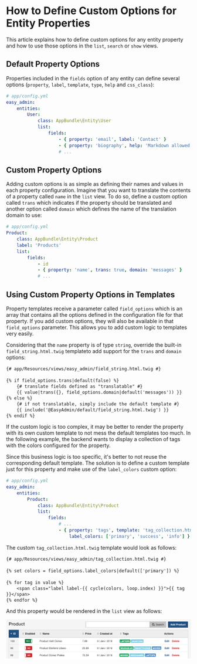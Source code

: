 How to Define Custom Options for Entity Properties
==================================================

This article explains how to define custom options for any entity property and
how to use those options in the `list`, `search` or `show` views.

Default Property Options
------------------------

Properties included in the `fields` option of any entity can define several
options (`property`, `label`, `template`, `type`, `help` and `css_class`):

```yaml
# app/config.yml
easy_admin:
    entities:
        User:
            class: AppBundle\Entity\User
            list:
                fields:
                    - { property: 'email', label: 'Contact' }
                    - { property: 'biography', help: 'Markdown allowed' }
                    # ...
```

Custom Property Options
-----------------------

Adding custom options is as simple as defining their names and values in each
property configuration. Imagine that you want to translate the contents of a
property called `name` in the `list` view. To do so, define a custom option
called `trans` which indicates if the property should be translated and another
option called `domain` which defines the name of the translation domain to use:

```yaml
# app/config.yml
Product:
    class: AppBundle\Entity\Product
    label: 'Products'
    list:
        fields:
            - id
            - { property: 'name', trans: true, domain: 'messages' }
            # ...
```

Using Custom Property Options in Templates
------------------------------------------

Property templates receive a parameter called `field_options` which is an array
that contains all the options defined in the configuration file for that
property. If you add custom options, they will also be available in that
`field_options` parameter. This allows you to add custom logic to templates very
easily.

Considering that the `name` property is of type `string`, override the built-in
`field_string.html.twig` templateto add support for the `trans` and `domain`
options:

```twig
{# app/Resources/views/easy_admin/field_string.html.twig #}

{% if field_options.trans|default(false) %}
    {# translate fields defined as "translatable" #}
    {{ value|trans({}, field_options.domain|default('messages')) }}
{% else %}
    {# if not translatable, simply include the default template #}
    {{ include('@EasyAdmin/default/field_string.html.twig') }}
{% endif %}
```

If the custom logic is too complex, it may be better to render the property with
its own custom template to not mess the default templates too much. In the
following example, the backend wants to display a collection of tags with the
colors configured for the property.

Since this business logic is too specific, it's better to not reuse the
corresponding default template. The solution is to define a custom template just
for this property and make use of the `label_colors` custom option:

```yaml
# app/config.yml
easy_admin:
    entities:
        Product:
            class: AppBundle\Entity\Product
            list:
                fields:
                    # ...
                    - { property: 'tags', template: 'tag_collection.html.twig',
                        label_colors: ['primary', 'success', 'info'] }
```

The custom `tag_collection.html.twig` template would look as follows:

```twig
{# app/Resources/views/easy_admin/tag_collection.html.twig #}

{% set colors = field_options.label_colors|default(['primary']) %}

{% for tag in value %}
    <span class="label label-{{ cycle(colors, loop.index) }}">{{ tag }}</span>
{% endfor %}
```

And this property would be rendered in the `list` view as follows:

![Default listing interface](../images/easyadmin-design-customization-custom-data-types.png)
